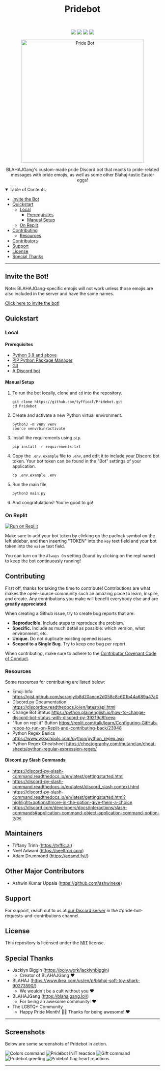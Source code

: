 <h1 align="center">Pridebot</h1>
<br>
<p align="center">
  <a href="https://github.com/tyffical/Pridebot/issues"><img src="https://img.shields.io/github/issues/tyffical/Pridebot"></a>
  <a href="https://github.com/tyffical/Pridebot/network/members"><img src="https://img.shields.io/github/forks/tyffical/Pridebot"></a>
  <a href="https://github.com/tyffical/Pridebot/stargazers"><img src="https://img.shields.io/github/stars/tyffical/Pridebot"></a>
  <a href="https://github.com/tyffical/Pridebot/blob/main/LICENSE"><img src="https://img.shields.io/github/license/tyffical/Pridebot"></a>
</p>
<p align="center">
  <a href="https://blahaj.lol/discord"><img alt="Pride Bot" title="Pride Bot" src="./flags/1.png" width="400" align="center"></a>
</p>
<p align="center">
  BLAHAJGang's custom-made pride Discord bot that reacts to pride-related messages with pride emojis, as well as some other Blahaj-tastic Easter eggs!
</p>

<details open="open">
<summary>Table of Contents</summary>

- [Invite the Bot](#invite-the-bot)
- [Quickstart](#quickstart)
  - [Local](#local)
    - [Prerequisites](#prerequisites)
    - [Manual Setup](#manual-setup)
  - [On Replit](#on-replit)
- [Contributing](#contributing)
  - [Resources](#resources)
- [Contributors](#contributors)
- [Support](#support)
- [License](#license)
- [Special Thanks](#special-thanks)

</details>

---

## Invite the Bot!

Note: BLAHAJGang-specific emojis will not work unless those emojis are also included in the server and have the same names.

[Click here to invite the bot!](https://discord.com/api/oauth2/authorize?client_id=849471740052504606&permissions=2148002880&scope=bot)

## Quickstart

### Local

#### Prerequisites

- [Python 3.8 and above](https://www.python.org/downloads/)
- [PIP Python Package Manager](https://pip.pypa.io/en/stable/installation/)
- [Git](https://git-scm.com/downloads)
- [A Discord bot](https://discordpy.readthedocs.io/en/stable/discord.html)

#### Manual Setup

1. To run the bot locally, clone and `cd` into the repository.
   ```
   git clone https://github.com/tyffical/Pridebot.git
   cd Pridebot
   ```
2. Create and activate a new Python virtual environment.
   ```
   python3 -m venv venv
   source venv/bin/activate
   ```
3. Install the requirements using `pip`.
   ```
   pip install -r requirements.txt
   ```
4. Copy the `.env.example` file to `.env`, and edit it to include your Discord bot token. Your bot token can be found in the "Bot" settings of your application.
   ```
   cp .env.example .env
   ```
5. Run the main file.
   ```
   python3 main.py
   ```
6. And congratulations! You're good to go!

### On Replit

[![Run on Repl.it](https://repl.it/badge/github/tyffical/Pridebot)](https://repl.it/github/tyffical/Pridebot)

Make sure to add your bot token by clicking on the padlock symbol on the left sidebar, and then inserting "TOKEN" into the `key` text field and your bot token into the `value` text field.

You can turn on the `Always On` setting (found by clicking on the repl name) to keep the bot continuously running!

## Contributing

First off, thanks for taking the time to contribute! Contributions are what makes the open-source community such an amazing place to learn, inspire, and create. Any contributions you make will benefit everybody else and are **greatly appreciated**.

When creating a Github issue, try to create bug reports that are:

- **Reproducible.** Include steps to reproduce the problem.
- **Specific.** Include as much detail as possible: which version, what environment, etc.
- **Unique.** Do not duplicate existing opened issues.
- **Scoped to a Single Bug.** Try to keep one bug per report.

When contributing, make sure to adhere to the [Contributor Covenant Code of Conduct](CODE_OF_CONDUCT.md).

### Resources

Some resources for contributing are listed below:

- Emoji Info https://gist.github.com/scragly/b8d20aece2d058c8c601b44a689a47a0
- Discord.py Documentation https://discordpy.readthedocs.io/en/latest/api.html
- Change Bot Status https://python.plainenglish.io/how-to-change-discord-bot-status-with-discord-py-39219c8fceea
- "Run on repl.it" Button https://replit.com/talk/learn/Configuring-GitHub-repos-to-run-on-Replit-and-contributing-back/23948
- Python Regex Basics https://www.w3schools.com/python/python_regex.asp
- Python Regex Cheatsheet https://cheatography.com/mutanclan/cheat-sheets/python-regular-expression-regex/

#### Discord.py Slash Commands

- https://discord-py-slash-command.readthedocs.io/en/latest/gettingstarted.html
- https://discord-py-slash-command.readthedocs.io/en/latest/discord_slash.context.html
- https://discord-py-slash-command.readthedocs.io/en/latest/gettingstarted.html?highlight=options#more-in-the-option-give-them-a-choice
- https://discord.com/developers/docs/interactions/slash-commands#application-command-object-application-command-option-type

## Maintainers

- Tiffany Trinh (https://tyffic.al)
- Neel Adwani (https://neeltron.com)
- Adam Drummond (https://adamd.fyi/)

## Other Major Contributors

- Ashwin Kumar Uppala (https://github.com/ashwinexe)

## Support

For support, reach out to us at [our Discord server](https://blahaj.lol/discord) in the #pride-bot-requests-and-contributions channel.

## License

This repository is licensed under the [MIT](https://choosealicense.com/licenses/mit/) license.

## Special Thanks

- Jacklyn Biggin (https://poly.work/jacklynbiggin)
  - Creator of BLAHAJGang &#x2764;&#xFE0F;
- BLAHAJ (https://www.ikea.com/us/en/p/blahaj-soft-toy-shark-90373590/)
  - We wouldn't be a cult without you &#x2764;&#xFE0F;
- BLAHAJGang (https://blahajgang.lol/)
  - For being an awesome community! &#x2764;&#xFE0F;
- The LGBTQ+ Community
  - Happy Pride Month! &#x1F3F3;&#xFE0F;&#x200D;&#x1F308; Thanks for being awesome! &#x2764;&#xFE0F;

---

## Screenshots

Below are some screenshots of Pridebot in action.

![Colors command](images/screenshots/ss1.jpg)
![Pridebot INIT reaction](images/screenshots/ss2.jpg)
![Gift command](images/screenshots/ss3.jpg)
![Pridebot greeting](images/screenshots/ss4.jpg)
![Pridebot flag heart reactions](images/screenshots/ss5.jpg)

---

